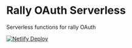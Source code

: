 # Rally OAuth Serverless

Serverless functions for rally OAuth

[![Netlify Deploy](https://www.netlify.com/img/deploy/button.svg)](https://app.netlify.com/start/deploy?repository=https://github.com/Ju99ernaut/netlify-oauth-serverless)